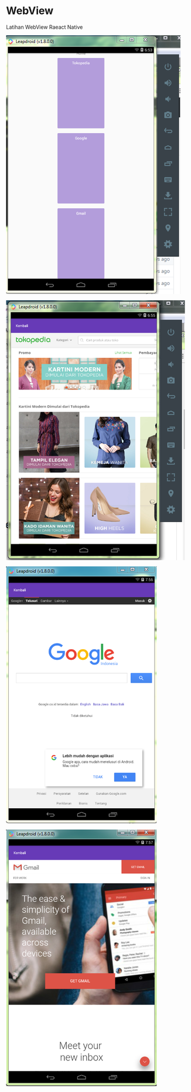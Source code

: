 # WebView
Latihan WebView Raeact Native

![Alt text](Home.png?raw=true "HomeScrenShoot")

![Alt text](Pedia.png?raw=true "PediaScreenShoot")

![Alt text](Google.png?raw=true "GoggleScreenShoot")

![Alt text](Gmail.png?raw=true "GmailScreenShoot")
